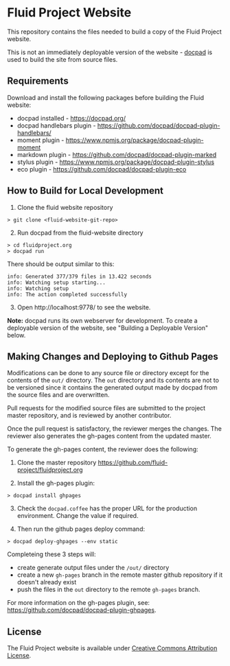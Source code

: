 # Fluid Project Website

This repository contains the files needed to build a copy of the Fluid Project website.

This is not an immediately deployable version of the website - [docpad](http://docpad.org/) is used to build the site from source files.

## Requirements

Download and install the following packages before building the Fluid website:

* docpad installed - https://docpad.org/
* docpad handlebars plugin - https://github.com/docpad/docpad-plugin-handlebars/
* moment plugin - https://www.npmjs.org/package/docpad-plugin-moment
* markdown plugin - https://github.com/docpad/docpad-plugin-marked
* stylus plugin - https://www.npmjs.org/package/docpad-plugin-stylus
* eco plugin - https://github.com/docpad/docpad-plugin-eco


## How to Build for Local Development

1. Clone the fluid website repository
```
> git clone <fluid-website-git-repo>
```

2. Run docpad from the fluid-website directory
```
> cd fluidproject.org
> docpad run
```
   There should be output similar to this:
```
info: Generated 377/379 files in 13.422 seconds
info: Watching setup starting...
info: Watching setup
info: The action completed successfully
```

3. Open http://localhost:9778/ to see the website.

**Note:** docpad runs its own webserver for development. To create a deployable version of the website, see "Building a Deployable Version" below.

## Making Changes and Deploying to Github Pages

Modifications can be done to any source file or directory except for the contents of the ``out/`` directory. The ``out`` directory and its contents are not to be versioned since it contains the generated output made by docpad from the source files and are overwritten.

Pull requests for the modified source files are submitted to the project master repository, and is reviewed by another contributor.

Once the pull request is satisfactory, the reviewer merges the changes. The reviewer also generates the gh-pages content from the updated master.

To generate the gh-pages content, the reviewer does the following:

1. Clone the master repository https://github.com/fluid-project/fluidproject.org

2. Install the gh-pages plugin:
```
> docpad install ghpages
```
3. Check the ``docpad.coffee`` has the proper URL for the production environment. Change the value if required.

4. Then run the github pages deploy command:
```
> docpad deploy-ghpages --env static
```

Completeing these 3 steps will:
- create generate output files under the ``/out/`` directory
- create a new ``gh-pages`` branch in the remote master github repository if it doesn't already exist
- push the files in the ``out`` directory to the remote ``gh-pages`` branch.

For more information on the gh-pages plugin, see: https://github.com/docpad/docpad-plugin-ghpages.

## License

The Fluid Project website is available under [Creative Commons Attribution License](http://creativecommons.org/licenses/by/3.0/).
